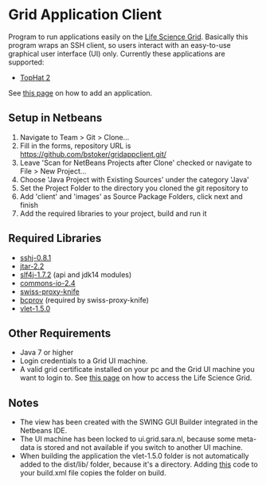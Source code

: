 Grid Application Client
=============

Program to run applications easily on the [Life Science Grid](https://github.com/bstoker/gridappclient/wiki/Life-Science-Grid). Basically this program wraps an SSH client, so users interact with an easy-to-use graphical user interface (UI) only. Currently these applications are supported:
* [TopHat 2](http://tophat.cbcb.umd.edu/manual.shtml)

See [this page](https://github.com/bstoker/gridappclient/wiki/Adding-a-New-Application) on how to add an application.

Setup in Netbeans
------------------
1. Navigate to Team > Git > Clone...
2. Fill in the forms, repository URL is https://github.com/bstoker/gridappclient.git/
3. Leave 'Scan for NetBeans Projects after Clone' checked or navigate to File > New Project...
4. Choose 'Java Project with Existing Sources' under the category 'Java'
5. Set the Project Folder to the directory you cloned the git repository to
6. Add 'client' and 'images' as Source Package Folders, click next and finish
7. Add the required libraries to your project, build and run it

Required Libraries
------------------
* [sshj-0.8.1](https://github.com/downloads/shikhar/sshj/sshj-0.8.1.zip)
* [jtar-2.2](http://search.maven.org/remotecontent?filepath=org/kamranzafar/jtar/2.2/jtar-2.2.jar)
* [slf4j-1.7.2](http://www.slf4j.org/download.html) (api and jdk14 modules)
* [commons-io-2.4](http://commons.apache.org/proper/commons-io/download_io.cgi)
* [swiss-proxy-knife](https://github.com/grith/swiss-proxy-knife)
* [bcprov](http://www.bouncycastle.org/latest_releases.html) (required by swiss-proxy-knife)
* [vlet-1.5.0](http://sourceforge.net/projects/vlet/files/vlet-1.5.0/vlet-1.5.0.zip/download)

Other Requirements
-------------------
* Java 7 or higher
* Login credentials to a Grid UI machine.
* A valid grid certificate installed on your pc and the Grid UI machine you want to login to.
See [this page](https://github.com/bstoker/gridappclient/wiki/Accessing-the-Life-Science-Grid) on how to access the Life Science Grid.

Notes
------------------
* The view has been created with the SWING GUI Builder integrated in the Netbeans IDE.
* The UI machine has been locked to ui.grid.sara.nl, because some meta-data is stored and not available if you switch to another UI machine.
* When building the application the vlet-1.5.0 folder is not automatically added to the dist/lib/ folder, because it's a directory. Adding [this](https://github.com/bstoker/gridappclient/wiki/Adding-VLET-folder-to-lib-on-build) code to your build.xml file copies the folder on build.
